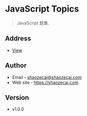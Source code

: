 # JavaScript Topics
> JavaScript 题集.

## Address
- [View](https://shaozecai.com/github/topics/v1)


## Author
- Email - shaozecai@shaozecai.com
- Web site - https://shaozecai.com

## Version
- v1.0.0